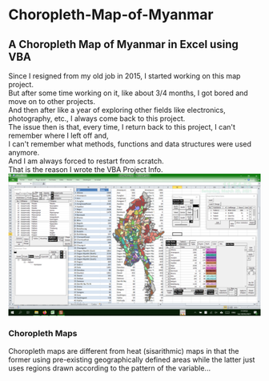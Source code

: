 # Choropleth-Map-of-Myanmar
## A Choropleth Map of Myanmar in Excel using VBA
Since I resigned from my old job in 2015, I started working on this map project.</br>
But after some time working on it, like about 3/4 months, I got bored and move on to other projects.</br>
And then after like a year of exploring other fields like electronics, photography, etc., I always come back to this project.</br>
The issue then is that, every time, I return back to this project, I can't remember where I left off and,</br>
I can't remember what methods, functions and data structures were used anymore.</br>
And I am always forced to restart from scratch.</br>
That is the reason I wrote the VBA Project Info.</br>
![Choropleth Map of Myanmar](images/themapappforgithub.png)</br>

### Choropleth Maps
Choropleth maps are different from heat (sisarithmic) maps in that the former using pre-existing geographically defined areas while the latter just uses regions drawn according to the pattern of the variable...</br>
